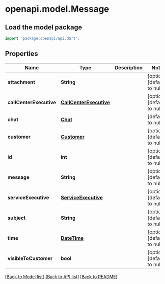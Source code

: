 # openapi.model.Message

## Load the model package
```dart
import 'package:openapi/api.dart';
```

## Properties
Name | Type | Description | Notes
------------ | ------------- | ------------- | -------------
**attachment** | **String** |  | [optional] [default to null]
**callCenterExecutive** | [**CallCenterExecutive**](CallCenterExecutive.md) |  | [optional] [default to null]
**chat** | [**Chat**](Chat.md) |  | [default to null]
**customer** | [**Customer**](Customer.md) |  | [optional] [default to null]
**id** | **int** |  | [optional] [default to null]
**message** | **String** |  | [optional] [default to null]
**serviceExecutive** | [**ServiceExecutive**](ServiceExecutive.md) |  | [optional] [default to null]
**subject** | **String** |  | [optional] [default to null]
**time** | [**DateTime**](DateTime.md) |  | [optional] [default to null]
**visibleToCustomer** | **bool** |  | [optional] [default to null]

[[Back to Model list]](../README.md#documentation-for-models) [[Back to API list]](../README.md#documentation-for-api-endpoints) [[Back to README]](../README.md)



